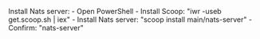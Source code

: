 Install Nats server:
    - Open PowerShell
    - Install Scoop: "iwr -useb get.scoop.sh | iex"
    - Install Nats server: "scoop install main/nats-server"
    - Confirm: "nats-server"